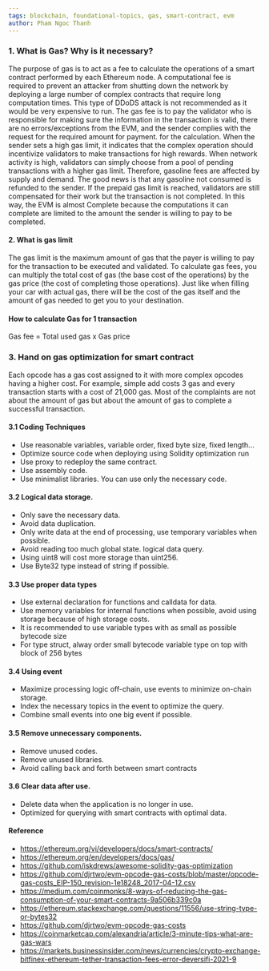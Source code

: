 ```yaml
---
tags: blockchain, foundational-topics, gas, smart-contract, evm
author: Pham Ngoc Thanh
---
```


### 1. What is Gas? Why is it necessary?

The purpose of gas is to act as a fee to calculate the operations of a smart contract performed by each Ethereum node. A computational fee is required to prevent an attacker from shutting down the network by deploying a large number of complex contracts that require long computation times. This type of DDoDS attack is not recommended as it would be very expensive to run.
The gas fee is to pay the validator who is responsible for making sure the information in the transaction is valid, there are no errors/exceptions from the EVM, and the sender complies with the request for the required amount for payment. for the calculation. When the sender sets a high gas limit, it indicates that the complex operation should incentivize validators to make transactions for high rewards. When network activity is high, validators can simply choose from a pool of pending transactions with a higher gas limit. Therefore, gasoline fees are affected by supply and demand. The good news is that any gasoline not consumed is refunded to the sender. If the prepaid gas limit is reached, validators are still compensated for their work but the transaction is not completed. In this way, the EVM is almost Complete because the computations it can complete are limited to the amount the sender is willing to pay to be completed.

#### 2. What is gas limit

The gas limit is the maximum amount of gas that the payer is willing to pay for the transaction to be executed and validated. To calculate gas fees, you can multiply the total cost of gas (the base cost of the operations) by the gas price (the cost of completing those operations). Just like when filling your car with actual gas, there will be the cost of the gas itself and the amount of gas needed to get you to your destination.

#### How to calculate Gas for 1 transaction

Gas fee = Total used gas x Gas price

### 3. Hand on gas optimization for smart contract

Each opcode has a gas cost assigned to it with more complex opcodes having a higher cost. For example, simple add costs 3 gas and every transaction starts with a cost of 21,000 gas. Most of the complaints are not about the amount of gas but about the amount of gas to complete a successful transaction.

#### 3.1 Coding Techniques

- Use reasonable variables, variable order, fixed byte size, fixed length...
- Optimize source code when deploying using Solidity optimization run
- Use proxy to redeploy the same contract.
- Use assembly code.
- Use minimalist libraries. You can use only the necessary code.

#### 3.2 Logical data storage.

- Only save the necessary data.
- Avoid data duplication.
- Only write data at the end of processing, use temporary variables when possible.
- Avoid reading too much global state. logical data query.
- Using uint8 will cost more storage than uint256.
- Use Byte32 type instead of string if possible.

#### 3.3 Use proper data types

- Use external declaration for functions and calldata for data.
- Use memory variables for internal functions when possible, avoid using storage because of high storage costs.
- It is recommended to use variable types with as small as possible bytecode size
- For type struct, alway order small bytecode variable type on top with block of 256 bytes

#### 3.4 Using event

- Maximize processing logic off-chain, use events to minimize on-chain storage.
- Index the necessary topics in the event to optimize the query.
- Combine small events into one big event if possible.

#### 3.5 Remove unnecessary components.

- Remove unused codes.
- Remove unused libraries.
- Avoid calling back and forth between smart contracts

#### 3.6 Clear data after use.

- Delete data when the application is no longer in use.
- Optimized for querying with smart contracts with optimal data.


#### Reference

- https://ethereum.org/vi/developers/docs/smart-contracts/
- https://ethereum.org/en/developers/docs/gas/
- https://github.com/iskdrews/awesome-solidity-gas-optimization
- https://github.com/djrtwo/evm-opcode-gas-costs/blob/master/opcode-gas-costs_EIP-150_revision-1e18248_2017-04-12.csv
- https://medium.com/coinmonks/8-ways-of-reducing-the-gas-consumption-of-your-smart-contracts-9a506b339c0a
- https://ethereum.stackexchange.com/questions/11556/use-string-type-or-bytes32
- https://github.com/djrtwo/evm-opcode-gas-costs
- https://coinmarketcap.com/alexandria/article/3-minute-tips-what-are-gas-wars
- https://markets.businessinsider.com/news/currencies/crypto-exchange-bitfinex-ethereum-tether-transaction-fees-error-deversifi-2021-9

